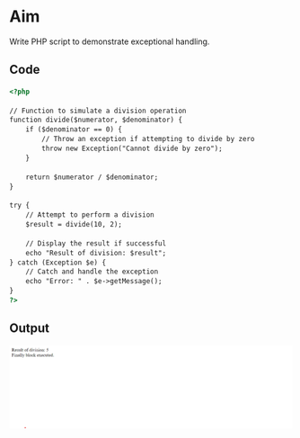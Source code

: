 # Aim
Write PHP script to demonstrate exceptional handling.
## Code

```html
<?php

// Function to simulate a division operation
function divide($numerator, $denominator) {
    if ($denominator == 0) {
        // Throw an exception if attempting to divide by zero
        throw new Exception("Cannot divide by zero");
    }

    return $numerator / $denominator;
}

try {
    // Attempt to perform a division
    $result = divide(10, 2);

    // Display the result if successful
    echo "Result of division: $result";
} catch (Exception $e) {
    // Catch and handle the exception
    echo "Error: " . $e->getMessage();
} 
?>


```
## Output

![Output](1.png)